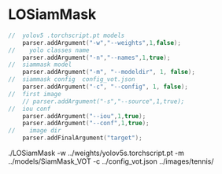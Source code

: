 # LOSiamMask

```C++
//  yolov5 .torchscript.pt models
    parser.addArgument("-w","--weights",1,false);
//    yolo classes name
    parser.addArgument("-n","--names",1,true);
//  siammask model
    parser.addArgument("-m", "--modeldir", 1, false);
//  siammask config  config_vot.json
    parser.addArgument("-c", "--config", 1, false);
//  first image
    // parser.addArgument("-s","--source",1,true);
//  iou conf
    parser.addArgument("--iou",1,true);
    parser.addArgument("--conf",1,true);
//    image dir
    parser.addFinalArgument("target");
```


./LOSiamMask -w ../weights/yolov5s.torchscript.pt -m ../models/SiamMask_VOT -c ../config_vot.json ../images/tennis/
